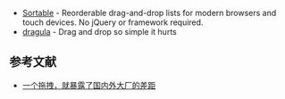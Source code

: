- [Sortable](https://github.com/SortableJS/Sortable) - Reorderable drag-and-drop lists for modern browsers and touch devices. No jQuery or framework required.
- [dragula](https://github.com/bevacqua/dragula) - Drag and drop so simple it hurts

## 参考文献

- [一个拖拽，就暴露了国内外大厂的差距](https://zhuanlan.zhihu.com/p/505956645?utm_oi=35897751896064&utm_source=pocket_mylist)
